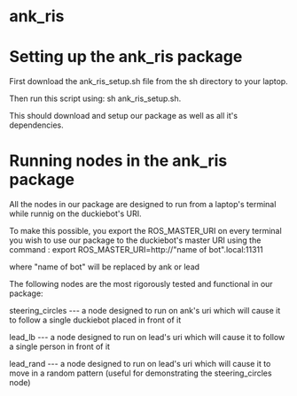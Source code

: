 # ank_ris
# Setting up the ank_ris package
First download the ank_ris_setup.sh file from the sh directory to your laptop.

Then run this script using: sh ank_ris_setup.sh.

This should download and setup our package as well as all it's dependencies.

# Running nodes in the ank_ris package
All the nodes in our package are designed to run from a laptop's terminal while runnig on the duckiebot's URI.

To make this possible, you export the ROS_MASTER_URI on every terminal you wish to use our package to the duckiebot's master URI using the command : export ROS_MASTER_URI=http://"name of bot".local:11311 

where "name of bot" will be replaced by ank or lead

The following nodes are the most rigorously tested and functional in our package:

steering_circles --- a node designed to run on ank's uri which will cause it to follow a single duckiebot placed in front of it

lead_lb --- a node designed to run on lead's uri which will cause it to follow a single person in front of it

lead_rand --- a node designed to run on lead's uri which will cause it to move in a random pattern (useful for demonstrating the steering_circles node)
